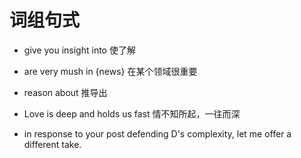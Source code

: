 # 词组句式

- give you insight into 使了解

- are very mush in {news} 在某个领域很重要

- reason about 推导出

- Love is deep and holds us fast 情不知所起，一往而深

- in response to your post defending D's complexity, let me offer a different take.
